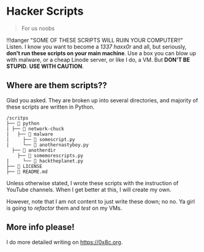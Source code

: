 # Hacker Scripts
> For us noobs

!!!danger "SOME OF THESE SCRIPTS WILL RUIN YOUR COMPUTER!!"
    Listen. I know you want to become a *1337 haxx0r* and all, but seriously, **don't run
    these scripts on your main machine**. Use a box you can blow up with malware, or a cheap Linode server, or like I do, a VM. But **DON'T BE STUPID**. **USE WITH CAUTION**.


## Where are them scripts??

Glad you asked. They are broken up into several directories, and majority of these scripts are written in Python.

```
/scritps
├── 📁 python
| ├── 📁 network-chuck
|   ├── 📁 malware
|     ├── 📄 somescript.py
|     └── 📄 anothernastyboy.py
  ├── 📁 anotherdir
    ├── 📄 somemorescripts.py
|     └── 📄 hacktheplanet.py
├── 📄 LICENSE
├── 📄 README.md
```

Unless otherwise stated, I wrote these scripts with the instruction of YouTube channels. When I get better at this, I will create my own.

However, note that I am not content to just write these down; no no. Ya girl is going to *refactor* them and *test* on my VMs.

## More info please!

I do more detailed writing on https://0x8c.org.